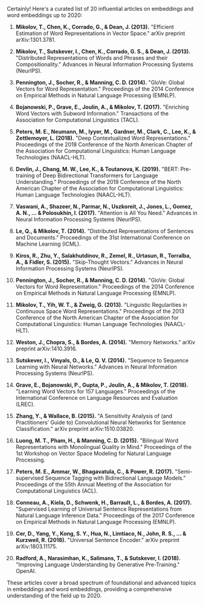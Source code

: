 Certainly! Here's a curated list of 20 influential articles on embeddings and word embeddings up to 2020:

1. **Mikolov, T., Chen, K., Corrado, G., & Dean, J. (2013).** "Efficient Estimation of Word Representations in Vector Space." arXiv preprint arXiv:1301.3781.
   
2. **Mikolov, T., Sutskever, I., Chen, K., Corrado, G. S., & Dean, J. (2013).** "Distributed Representations of Words and Phrases and their Compositionality." Advances in Neural Information Processing Systems (NeurIPS).

3. **Pennington, J., Socher, R., & Manning, C. D. (2014).** "GloVe: Global Vectors for Word Representation." Proceedings of the 2014 Conference on Empirical Methods in Natural Language Processing (EMNLP).

4. **Bojanowski, P., Grave, E., Joulin, A., & Mikolov, T. (2017).** "Enriching Word Vectors with Subword Information." Transactions of the Association for Computational Linguistics (TACL).

5. **Peters, M. E., Neumann, M., Iyyer, M., Gardner, M., Clark, C., Lee, K., & Zettlemoyer, L. (2018).** "Deep Contextualized Word Representations." Proceedings of the 2018 Conference of the North American Chapter of the Association for Computational Linguistics: Human Language Technologies (NAACL-HLT).

6. **Devlin, J., Chang, M. W., Lee, K., & Toutanova, K. (2019).** "BERT: Pre-training of Deep Bidirectional Transformers for Language Understanding." Proceedings of the 2019 Conference of the North American Chapter of the Association for Computational Linguistics: Human Language Technologies (NAACL-HLT).

7. **Vaswani, A., Shazeer, N., Parmar, N., Uszkoreit, J., Jones, L., Gomez, A. N., ... & Polosukhin, I. (2017).** "Attention is All You Need." Advances in Neural Information Processing Systems (NeurIPS).

8. **Le, Q., & Mikolov, T. (2014).** "Distributed Representations of Sentences and Documents." Proceedings of the 31st International Conference on Machine Learning (ICML).

9. **Kiros, R., Zhu, Y., Salakhutdinov, R., Zemel, R., Urtasun, R., Torralba, A., & Fidler, S. (2015).** "Skip-Thought Vectors." Advances in Neural Information Processing Systems (NeurIPS).

10. **Pennington, J., Socher, R., & Manning, C. D. (2014).** "GloVe: Global Vectors for Word Representation." Proceedings of the 2014 Conference on Empirical Methods in Natural Language Processing (EMNLP).

11. **Mikolov, T., Yih, W. T., & Zweig, G. (2013).** "Linguistic Regularities in Continuous Space Word Representations." Proceedings of the 2013 Conference of the North American Chapter of the Association for Computational Linguistics: Human Language Technologies (NAACL-HLT).

12. **Weston, J., Chopra, S., & Bordes, A. (2014).** "Memory Networks." arXiv preprint arXiv:1410.3916.

13. **Sutskever, I., Vinyals, O., & Le, Q. V. (2014).** "Sequence to Sequence Learning with Neural Networks." Advances in Neural Information Processing Systems (NeurIPS).

14. **Grave, E., Bojanowski, P., Gupta, P., Joulin, A., & Mikolov, T. (2018).** "Learning Word Vectors for 157 Languages." Proceedings of the International Conference on Language Resources and Evaluation (LREC).

15. **Zhang, Y., & Wallace, B. (2015).** "A Sensitivity Analysis of (and Practitioners’ Guide to) Convolutional Neural Networks for Sentence Classification." arXiv preprint arXiv:1510.03820.

16. **Luong, M. T., Pham, H., & Manning, C. D. (2015).** "Bilingual Word Representations with Monolingual Quality in Mind." Proceedings of the 1st Workshop on Vector Space Modeling for Natural Language Processing.

17. **Peters, M. E., Ammar, W., Bhagavatula, C., & Power, R. (2017).** "Semi-supervised Sequence Tagging with Bidirectional Language Models." Proceedings of the 55th Annual Meeting of the Association for Computational Linguistics (ACL).

18. **Conneau, A., Kiela, D., Schwenk, H., Barrault, L., & Bordes, A. (2017).** "Supervised Learning of Universal Sentence Representations from Natural Language Inference Data." Proceedings of the 2017 Conference on Empirical Methods in Natural Language Processing (EMNLP).

19. **Cer, D., Yang, Y., Kong, S. Y., Hua, N., Limtiaco, N., John, R. S., ... & Kurzweil, R. (2018).** "Universal Sentence Encoder." arXiv preprint arXiv:1803.11175.

20. **Radford, A., Narasimhan, K., Salimans, T., & Sutskever, I. (2018).** "Improving Language Understanding by Generative Pre-Training." OpenAI.

These articles cover a broad spectrum of foundational and advanced topics in embeddings and word embeddings, providing a comprehensive understanding of the field up to 2020.